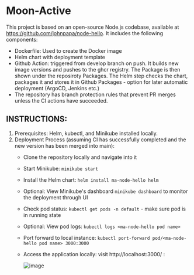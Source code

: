 # Moon-Active

This project is based on an open-source Node.js codebase, available at https://github.com/johnpapa/node-hello.
It includes the following components:

- Dockerfile: Used to create the Docker image
- Helm chart with deployment template
- Github Action: triggered from develop branch on push. It builds new image versions and pushes to the ghcr registry. 
  The Package is then shown under the reposiroty Packages.
  The Helm step checks the chart, packages it and stores it in Github Packages - option for later automatic deployment (ArgoCD, Jenkins etc.)
- The repository has branch protection rules that prevent PR merges unless the CI actions have succeeded.

INSTRUCTIONS:
----
1. Prerequisites: Helm, kubectl, and Minikube installed locally.
2. Deployment Process (assuming CI has successfully completed and the new version has been merged into main):
    - Clone the repository locally and navigate into it
    - Start Minikube: `minikube start`
    - Install the Helm chart: `helm install ma-node-hello helm`
    - Optional: View Minikube's dashboard `minikube dashboard` to monitor the deployment through UI
    - Check pod status: `kubectl get pods -n default` - make sure pod is in running state
    - Optional: View pod logs: `kubectl logs <ma-node-hello pod name>`
    - Port forward to local instance: `kubectl port-forward pod/<ma-node-hello pod name> 3000:3000`
    - Access the application locally: visit http://localhost:3000/ :


      ![image](https://github.com/devopzvi/ma/assets/161055987/6ff36d20-a49f-43a6-a514-38c8ff3258f6)

